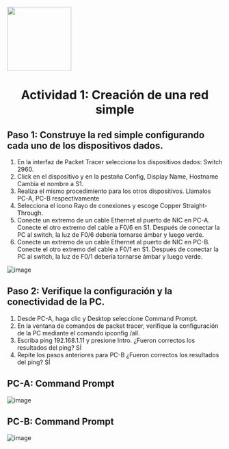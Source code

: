 <p align="left">
  <img src="https://semanadelcannabis.cayetano.edu.pe/assets/img/logo-upch.png" width="150">
  <h1 align="center">Actividad 1: Creación de una red simple</h1>
</p>

## Paso 1: Construye la red simple configurando cada uno de los dispositivos dados.
1. En la interfaz de Packet Tracer selecciona los dispositivos dados: Switch 2960.<br>
2. Click en el dispositivo y en la pestaña Config, Display Name, Hostname Cambia el nombre a S1.<br>
3. Realiza el mismo procedimiento para los otros dispositivos. Llamalos PC-A, PC-B respectivamente<br>
4. Selecciona el ícono Rayo de conexiones y escoge Copper Straight-Through.<br>
5. Conecte un extremo de un cable Ethernet al puerto de NIC en PC-A. Conecte el otro extremo del cable a F0/6 en S1. Después de conectar la PC al switch, la luz de F0/6 debería tornarse ámbar y luego verde.<br>
6. Conecte un extremo de un cable Ethernet al puerto de NIC en PC-B. Conecte el otro extremo del cable a F0/1 en S1. Después de conectar la PC al switch, la luz de F0/1 debería tornarse ámbar y luego verde.<br>

![image](https://github.com/EdwinJaraOFC/CDRGrupo5/assets/150296803/bb6b0c33-0db4-4149-afbb-e82ca78e8524)

## Paso 2: Verifique la configuración y la conectividad de la PC.
1. Desde PC-A, haga clic y Desktop seleccione Command Prompt.<br>
2. En la ventana de comandos de packet tracer, verifique la configuración de la PC mediante el comando ipconfig /all.<br>
3. Escriba ping 192.168.1.11 y presione Intro. ¿Fueron correctos los resultados del ping? SÍ<br>
4. Repite los pasos anteriores para PC-B ¿Fueron correctos los resultados del ping? SÍ<br>

## PC-A: Command Prompt

![image](https://github.com/EdwinJaraOFC/CDRGrupo5/assets/150296803/a03215fa-77fb-4156-a139-a908e42998b0)

## PC-B: Command Prompt

![image](https://github.com/EdwinJaraOFC/CDRGrupo5/assets/150296803/75730581-42d7-4f7f-a8c2-3ef5f4f5ca2d)
